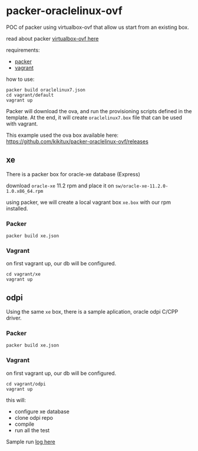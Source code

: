 # packer-oraclelinux-ovf

POC of packer using virtualbox-ovf that allow us start from an existing box.

read about packer [virtualbox-ovf here](https://www.packer.io/docs/builders/virtualbox-ovf.html)

requirements:
- [packer](https://packer.io)
- [vagrant](https://vagrantup.com)

how to use:

```
packer build oraclelinux7.json
cd vagrant/default
vagrant up
```

Packer will download the ova, and run the provisioning scripts defined in the template.
At the end, it will create `oraclelinux7.box` file that can be used with vagrant.

This example used the ova box available here:
https://github.com/kikitux/packer-oraclelinux-ovf/releases

## xe

There is a packer box for oracle-xe database (Express)

download `oracle-xe` 11.2 rpm and place it on `sw/oracle-xe-11.2.0-1.0.x86_64.rpm`

using packer, we will create a local vagrant box `xe.box` with our rpm installed.

### Packer
```
packer build xe.json
```

### Vagrant

on first vagrant up, our db will be configured.
```
cd vagrant/xe
vagrant up
```

## odpi

Using the same `xe` box, there is a sample aplication, oracle odpi C/CPP driver.

### Packer
```
packer build xe.json
```

### Vagrant

on first vagrant up, our db will be configured.

```
cd vagrant/odpi
vagrant up
```

this will:
- configure xe database
- clone odpi repo
- compile
- run all the test

Sample run [log here](https://gist.github.com/kikitux/01642587d88a54137724546e39cf24cb)
